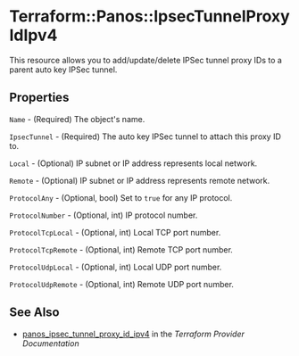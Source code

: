 # Terraform::Panos::IpsecTunnelProxyIdIpv4

This resource allows you to add/update/delete IPSec tunnel proxy IDs to
a parent auto key IPSec tunnel.

## Properties

`Name` - (Required) The object's name.

`IpsecTunnel` - (Required) The auto key IPSec tunnel to attach this proxy ID to.

`Local` - (Optional) IP subnet or IP address represents local network.

`Remote` - (Optional) IP subnet or IP address represents remote network.

`ProtocolAny` - (Optional, bool) Set to `true` for any IP protocol.

`ProtocolNumber` - (Optional, int) IP protocol number.

`ProtocolTcpLocal` - (Optional, int) Local TCP port number.

`ProtocolTcpRemote` - (Optional, int) Remote TCP port number.

`ProtocolUdpLocal` - (Optional, int) Local UDP port number.

`ProtocolUdpRemote` - (Optional, int) Remote UDP port number.


## See Also

* [panos_ipsec_tunnel_proxy_id_ipv4](https://www.terraform.io/docs/providers/panos/r/ipsec_tunnel_proxy_id_ipv4.html) in the _Terraform Provider Documentation_
